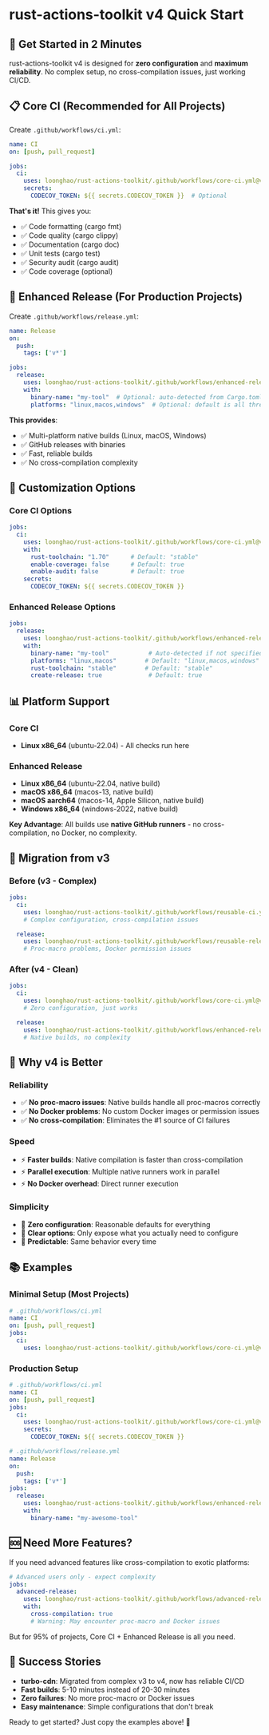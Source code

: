 # rust-actions-toolkit v4 Quick Start

## 🚀 Get Started in 2 Minutes

rust-actions-toolkit v4 is designed for **zero configuration** and **maximum reliability**. No complex setup, no cross-compilation issues, just working CI/CD.

## 📋 Core CI (Recommended for All Projects)

Create `.github/workflows/ci.yml`:

```yaml
name: CI
on: [push, pull_request]

jobs:
  ci:
    uses: loonghao/rust-actions-toolkit/.github/workflows/core-ci.yml@v4
    secrets:
      CODECOV_TOKEN: ${{ secrets.CODECOV_TOKEN }}  # Optional
```

**That's it!** This gives you:
- ✅ Code formatting (cargo fmt)
- ✅ Code quality (cargo clippy)
- ✅ Documentation (cargo doc)
- ✅ Unit tests (cargo test)
- ✅ Security audit (cargo audit)
- ✅ Code coverage (optional)

## 🎯 Enhanced Release (For Production Projects)

Create `.github/workflows/release.yml`:

```yaml
name: Release
on:
  push:
    tags: ['v*']

jobs:
  release:
    uses: loonghao/rust-actions-toolkit/.github/workflows/enhanced-release.yml@v4
    with:
      binary-name: "my-tool"  # Optional: auto-detected from Cargo.toml
      platforms: "linux,macos,windows"  # Optional: default is all three
```

**This provides**:
- ✅ Multi-platform native builds (Linux, macOS, Windows)
- ✅ GitHub releases with binaries
- ✅ Fast, reliable builds
- ✅ No cross-compilation complexity

## 🎨 Customization Options

### Core CI Options

```yaml
jobs:
  ci:
    uses: loonghao/rust-actions-toolkit/.github/workflows/core-ci.yml@v4
    with:
      rust-toolchain: "1.70"      # Default: "stable"
      enable-coverage: false      # Default: true
      enable-audit: false         # Default: true
    secrets:
      CODECOV_TOKEN: ${{ secrets.CODECOV_TOKEN }}
```

### Enhanced Release Options

```yaml
jobs:
  release:
    uses: loonghao/rust-actions-toolkit/.github/workflows/enhanced-release.yml@v4
    with:
      binary-name: "my-tool"           # Auto-detected if not specified
      platforms: "linux,macos"        # Default: "linux,macos,windows"
      rust-toolchain: "stable"        # Default: "stable"
      create-release: true             # Default: true
```

## 📊 Platform Support

### Core CI
- **Linux x86_64** (ubuntu-22.04) - All checks run here

### Enhanced Release
- **Linux x86_64** (ubuntu-22.04, native build)
- **macOS x86_64** (macos-13, native build)
- **macOS aarch64** (macos-14, Apple Silicon, native build)
- **Windows x86_64** (windows-2022, native build)

**Key Advantage**: All builds use **native GitHub runners** - no cross-compilation, no Docker, no complexity.

## 🔄 Migration from v3

### Before (v3 - Complex)
```yaml
jobs:
  ci:
    uses: loonghao/rust-actions-toolkit/.github/workflows/reusable-ci.yml@v3
    # Complex configuration, cross-compilation issues

  release:
    uses: loonghao/rust-actions-toolkit/.github/workflows/reusable-release.yml@v3
    # Proc-macro problems, Docker permission issues
```

### After (v4 - Clean)
```yaml
jobs:
  ci:
    uses: loonghao/rust-actions-toolkit/.github/workflows/core-ci.yml@v4
    # Zero configuration, just works

  release:
    uses: loonghao/rust-actions-toolkit/.github/workflows/enhanced-release.yml@v4
    # Native builds, no complexity
```

## 🎯 Why v4 is Better

### Reliability
- ✅ **No proc-macro issues**: Native builds handle all proc-macros correctly
- ✅ **No Docker problems**: No custom Docker images or permission issues
- ✅ **No cross-compilation**: Eliminates the #1 source of CI failures

### Speed
- ⚡ **Faster builds**: Native compilation is faster than cross-compilation
- ⚡ **Parallel execution**: Multiple native runners work in parallel
- ⚡ **No Docker overhead**: Direct runner execution

### Simplicity
- 🎨 **Zero configuration**: Reasonable defaults for everything
- 🎨 **Clear options**: Only expose what you actually need to configure
- 🎨 **Predictable**: Same behavior every time

## 📚 Examples

### Minimal Setup (Most Projects)
```yaml
# .github/workflows/ci.yml
name: CI
on: [push, pull_request]
jobs:
  ci:
    uses: loonghao/rust-actions-toolkit/.github/workflows/core-ci.yml@v4
```

### Production Setup
```yaml
# .github/workflows/ci.yml
name: CI
on: [push, pull_request]
jobs:
  ci:
    uses: loonghao/rust-actions-toolkit/.github/workflows/core-ci.yml@v4
    secrets:
      CODECOV_TOKEN: ${{ secrets.CODECOV_TOKEN }}

# .github/workflows/release.yml
name: Release
on:
  push:
    tags: ['v*']
jobs:
  release:
    uses: loonghao/rust-actions-toolkit/.github/workflows/enhanced-release.yml@v4
    with:
      binary-name: "my-awesome-tool"
```

## 🆘 Need More Features?

If you need advanced features like cross-compilation to exotic platforms:

```yaml
# Advanced users only - expect complexity
jobs:
  advanced-release:
    uses: loonghao/rust-actions-toolkit/.github/workflows/advanced-release.yml@v4
    with:
      cross-compilation: true
      # Warning: May encounter proc-macro and Docker issues
```

But for 95% of projects, Core CI + Enhanced Release is all you need.

## 🎉 Success Stories

- **turbo-cdn**: Migrated from complex v3 to v4, now has reliable CI/CD
- **Fast builds**: 5-10 minutes instead of 20-30 minutes
- **Zero failures**: No more proc-macro or Docker issues
- **Easy maintenance**: Simple configurations that don't break

Ready to get started? Just copy the examples above! 🚀
